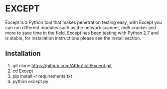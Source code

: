 # EXCEPT
Except is a Python tool that makes penetration testing easy, with Except you can run different modules such as the network scanner, md5 cracker and more to save time in the field. Except has been testing with Python 2.7 and is stable, for installation instructions please see the install section.

## Installation

 1. git clone https://github.com/At0m1cal/Except.git
 2. cd Except
 3. pip install -r requirements.txt
 4. python except.py
